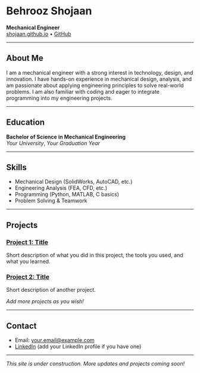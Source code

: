 # Behrooz Shojaan

**Mechanical Engineer**  
[shojaan.github.io](https://shojaan.github.io/) • [GitHub](https://github.com/shojaan)

---

## About Me

I am a mechanical engineer with a strong interest in technology, design, and innovation. I have hands-on experience in mechanical design, analysis, and am passionate about applying engineering principles to solve real-world problems. I am also familiar with coding and eager to integrate programming into my engineering projects.

---

## Education

**Bachelor of Science in Mechanical Engineering**  
*Your University*, *Your Graduation Year*

---

## Skills

- Mechanical Design (SolidWorks, AutoCAD, etc.)
- Engineering Analysis (FEA, CFD, etc.)
- Programming (Python, MATLAB, C basics)
- Problem Solving & Teamwork

---

## Projects

### [Project 1: Title](#)
Short description of what you did in this project, the tools you used, and what you learned.

### [Project 2: Title](#)
Short description of another project.

*Add more projects as you wish!*

---

## Contact

- Email: your.email@example.com
- [LinkedIn](#) (add your LinkedIn profile if you have one)

---

*This site is under construction. More updates and projects coming soon!*
